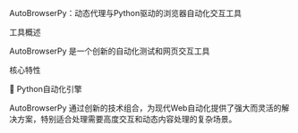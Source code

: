 AutoBrowserPy：动态代理与Python驱动的浏览器自动化交互工具

工具概述

AutoBrowserPy 是一个创新的自动化测试和网页交互工具

核心特性

🐍 Python自动化引擎


AutoBrowserPy 通过创新的技术组合，为现代Web自动化提供了强大而灵活的解决方案，特别适合处理需要高度交互和动态内容处理的复杂场景。